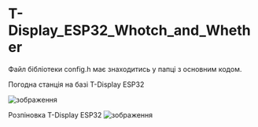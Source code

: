 # T-Display_ESP32_Whotch_and_Whether

Файл бібліотеки config.h має знаходитись у папці з основним кодом.

Погодна станція на базі T-Display ESP32

![зображення](https://github.com/user-attachments/assets/9b816b0e-7583-45c0-a8c2-9afc89dfbee3)

Розпіновка T-Display ESP32
![зображення](https://github.com/user-attachments/assets/40258801-92c7-4eec-a5c1-12664152df10)
